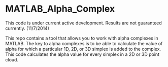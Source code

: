 MATLAB_Alpha_Complex
====================

This code is under current active development.  Results are not guaranteed currently. (11/7/2014)

This repo contains a tool that allows you to work with alpha complexes in MATLAB.  The key to alpha complexes is to be able to calculate the value of alpha for which a particular 1D, 2D, or 3D simplex is added to the complex.  This code calculates the alpha value for every simplex in a 2D or 3D point cloud.
